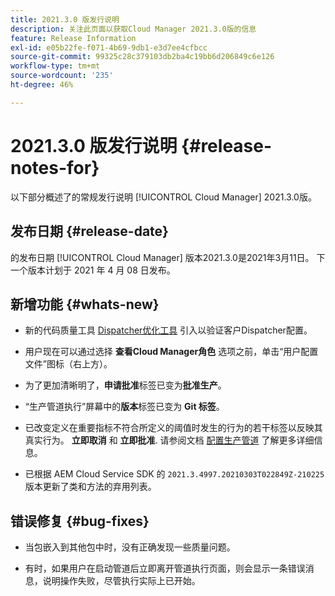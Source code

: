 ```yaml
---
title: 2021.3.0 版发行说明
description: 关注此页面以获取Cloud Manager 2021.3.0版的信息
feature: Release Information
exl-id: e05b22fe-f071-4b69-9db1-e3d7ee4cfbcc
source-git-commit: 99325c28c379103db2ba4c19bb6d206849c6e126
workflow-type: tm+mt
source-wordcount: '235'
ht-degree: 46%

---
```


# 2021.3.0 版发行说明 {#release-notes-for}

以下部分概述了的常规发行说明 [!UICONTROL Cloud Manager] 2021.3.0版。

## 发布日期 {#release-date}

的发布日期 [!UICONTROL Cloud Manager] 版本2021.3.0是2021年3月11日。
下一个版本计划于 2021 年 4 月 08 日发布。

## 新增功能 {#whats-new}

* 新的代码质量工具 [Dispatcher优化工具](https://experienceleague.adobe.com/docs/experience-manager-cloud-manager/using/how-to-use/custom-code-quality-rules.html?lang=en#dispatcher-optimization-tool-rules) 引入以验证客户Dispatcher配置。

* 用户现在可以通过选择 **查看Cloud Manager角色** 选项之前，单击“用户配置文件”图标（右上方）。

* 为了更加清晰明了，**申请批准**&#x200B;标签已变为&#x200B;**批准生产**。

* “生产管道执行”屏幕中的&#x200B;**版本**&#x200B;标签已变为 **Git 标签**。

* 已改变定义在重要指标不符合所定义的阈值时发生的行为的若干标签以反映其真实行为。 **立即取消** 和 **立即批准**. 请参阅文档 [配置生产管道](/help/using/production-pipelines.md) 了解更多详细信息。

* 已根据 AEM Cloud Service SDK 的 `2021.3.4997.20210303T022849Z-210225` 版本更新了类和方法的弃用列表。

## 错误修复 {#bug-fixes}

* 当包嵌入到其他包中时，没有正确发现一些质量问题。

* 有时，如果用户在启动管道后立即离开管道执行页面，则会显示一条错误消息，说明操作失败，尽管执行实际上已开始。
